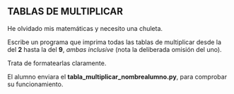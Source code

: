 ## TABLAS DE MULTIPLICAR

He olvidado mis matemáticas y necesito una chuleta.

Escribe un programa que imprima todas las tablas de multiplicar desde la del **2** hasta la del **9**, *ambas inclusive* (nota la deliberada omisión del uno).

Trata de formatearlas claramente.

El alumno enviara el **tabla_multiplicar_nombrealumno.py**, para comprobar su funcionamiento.


